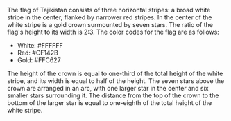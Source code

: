 The flag of Tajikistan consists of three horizontal stripes: a broad white stripe in the center, flanked by narrower red stripes. In the center of the white stripe is a gold crown surmounted by seven stars. The ratio of the flag's height to its width is 2:3. The color codes for the flag are as follows: 
- White: #FFFFFF
- Red: #CF142B
- Gold: #FFC627

The height of the crown is equal to one-third of the total height of the white stripe, and its width is equal to half of the height. The seven stars above the crown are arranged in an arc, with one larger star in the center and six smaller stars surrounding it. The distance from the top of the crown to the bottom of the larger star is equal to one-eighth of the total height of the white stripe.